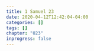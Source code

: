```yaml
---
title: 1 Samuel 23
date: 2020-04-12T12:42:04-04:00
categories: []
tags: []
chapter: "023"
inprogress: false
---
```


